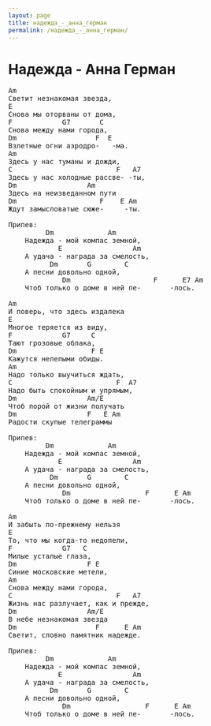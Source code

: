 ```yaml
---
layout: page
title: надежда_-_анна_герман
permalink: /надежда_-_анна_герман/
---
```

# Надежда - Анна Герман

<pre>
Am
Светит незнакомая звезда,
E
Снова мы оторваны от дома,
F            G7       C
Снова между нами города,
Dm                   F  E
Взлетные огни аэродро-   -ма.
Am
Здесь у нас туманы и дожди,
C                         F   A7
Здесь у нас холодные рассве- -ты,
Dm                 Am
Здесь на неизведанном пути
Dm                    F    E Am
Ждут замысловатые сюже-     -ты.

Припев:
         Dm             Am          
	Надежда - мой компас земной,
            E                 Am
	А удача - награда за смелость,
          Dm       G        C
	А песни довольно одной,
             Dm                    F      E7 Am
	Чтоб только о доме в ней пе-       -лось.

Am
И поверь, что здесь издалека
E
Многое теряется из виду,
F            G7     C
Тают грозовые облака,
Dm                  F E
Кажутся нелепыми обиды.
Am
Надо только выучиться ждать,
C                         F  A7
Надо быть спокойным и упрямым,
Dm                 Am/E
Чтоб порой от жизни получать
Dm                 F   E Am
Радости скупые телеграммы

Припев:
         Dm             Am          
	Надежда - мой компас земной,
            E                 Am
	А удача - награда за смелость,
          Dm       G        C
	А песни довольно одной,
             Dm                  F      E Am
	Чтоб только о доме в ней пе-       -лось.

Am
И забыть по-прежнему нельзя
E
То, что мы когда-то недопели,
F            G7   C
Милые усталые глаза,
Dm                 F E
Синие московские метели,
Am
Снова между нами города,
C                         F   A7
Жизнь нас разлучает, как и прежде,
Dm                 Am/E
В небе незнакомая звезда
Dm                   F      E Am
Светит, словно памятник надежде.

Припев:
         Dm             Am          
	Надежда - мой компас земной,
            E                 Am
	А удача - награда за смелость,
          Dm       G        C
	А песни довольно одной,
             Dm                  F      E Am
	Чтоб только о доме в ней пе-       -лось.

</pre>
